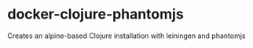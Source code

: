# docker-clojure-phantomjs
Creates an alpine-based Clojure installation with leiningen and phantomjs
